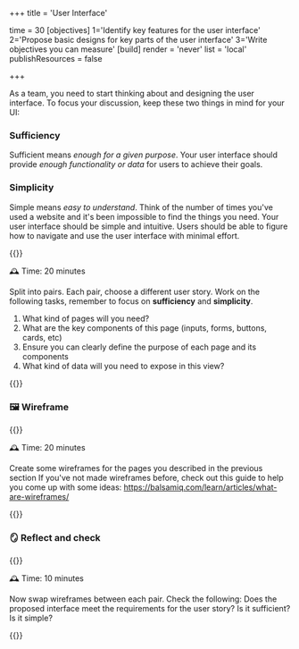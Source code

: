 +++
title = 'User Interface'

time = 30
[objectives]
    1='Identify key features for the user interface'
    2='Propose basic designs for key parts of the user interface'
    3='Write objectives you can measure'
[build]
  render = 'never'
  list = 'local'
  publishResources = false

+++

As a team, you need to start thinking about and designing the user interface.
To focus your discussion, keep these two things in mind for your UI:

### Sufficiency

Sufficient means _enough for a given purpose_. Your user interface should provide _enough functionality or data_ for users to achieve their goals.

### Simplicity

Simple means _easy to understand_. Think of the number of times you've used a website and it's been impossible to find the things you need. Your user interface should be simple and intuitive. Users should be able to figure how to navigate and use the user interface with minimal effort.

{{<note type="activity" title="discussion" >}}

🕰️ Time: 20 minutes

Split into pairs.
Each pair, choose a different user story.
Work on the following tasks, remember to focus on **sufficiency** and **simplicity**.

1. What kind of pages will you need?
2. What are the key components of this page (inputs, forms, buttons, cards, etc)
3. Ensure you can clearly define the purpose of each page and its components
4. What kind of data will you need to expose in this view?

{{</note>}}

### 🖼️ Wireframe

{{<note type="activity" title="discussion" >}}

🕰️ Time: 20 minutes

Create some wireframes for the pages you described in the previous section
If you've not made wireframes before, check out this guide to help you come up with some ideas: https://balsamiq.com/learn/articles/what-are-wireframes/

{{</note>}}

### 🪞 Reflect and check

{{<note type="activity" title="discussion" >}}

🕰️ Time: 10 minutes

Now swap wireframes between each pair.
Check the following:
Does the proposed interface meet the requirements for the user story?
Is it sufficient?
Is it simple?

{{</note>}}
